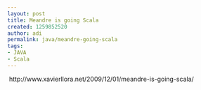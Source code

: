 ```yaml
---
layout: post
title: Meandre is going Scala
created: 1259852520
author: adi
permalink: java/meandre-going-scala
tags:
- JAVA
- Scala
---
```

<p>&nbsp;http://www.xavierllora.net/2009/12/01/meandre-is-going-scala/</p>
